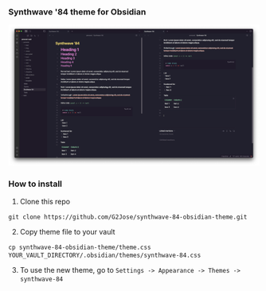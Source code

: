 ### Synthwave '84 theme for Obsidian

![Screenshot](./screenshot.png)

### How to install

1. Clone this repo

```shell
git clone https://github.com/G2Jose/synthwave-84-obsidian-theme.git
```

2. Copy theme file to your vault

```shell
cp synthwave-84-obsidian-theme/theme.css YOUR_VAULT_DIRECTORY/.obsidian/themes/synthwave-84.css
```

3. To use the new theme, go to `Settings -> Appearance -> Themes -> synthwave-84`
